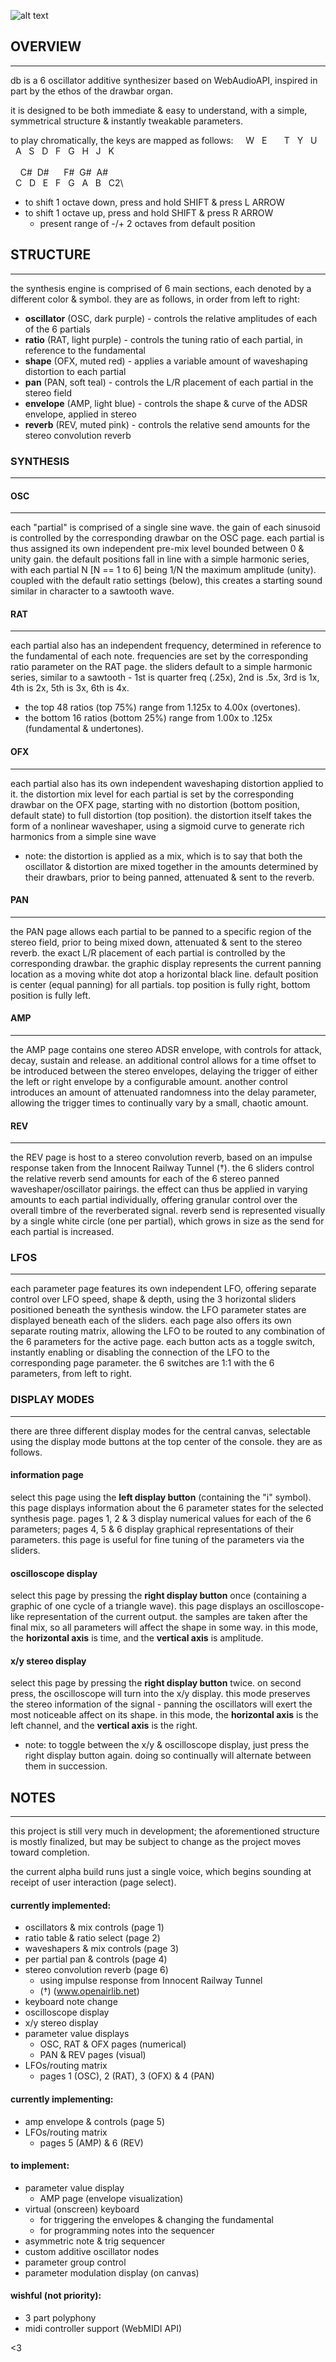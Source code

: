 ![alt text](https://storage.googleapis.com/www.rsyn.co/db/assets/comb.png)
## OVERVIEW
----------------------------------------------------------------
db is a 6 oscillator additive synthesizer based on WebAudioAPI,
inspired in part by the ethos of the drawbar organ.

it is designed to be both immediate & easy to understand,
with a simple, symmetrical structure & instantly tweakable parameters.

to play chromatically, the keys are mapped as follows:
    W   E       T   Y   U\
  A   S   D   F   G   H   J   K\
\
    C#  D#      F#  G#  A#\
  C   D   E   F   G   A   B   C2\

 * to shift 1 octave down, press and hold SHIFT & press L ARROW
 * to shift 1 octave up, press and hold SHIFT & press R ARROW
    * present range of -/+ 2 octaves from default position


## STRUCTURE
----------------------------------------------------------------
the synthesis engine is comprised of 6 main sections,
each denoted by a different color & symbol.
they are as follows, in order from left to right:

 * **oscillator** (OSC, dark purple) - controls the relative amplitudes of each of the 6 partials
 * **ratio**      (RAT, light purple) - controls the tuning ratio of each partial, in reference to the fundamental
 * **shape**      (OFX, muted red) - applies a variable amount of waveshaping distortion to each partial
 * **pan**        (PAN, soft teal) - controls the L/R placement of each partial in the stereo field
 * **envelope**   (AMP, light blue) - controls the shape & curve of the ADSR envelope, applied in stereo
 * **reverb**     (REV, muted pink) - controls the relative send amounts for the stereo convolution reverb

### SYNTHESIS
----------------------------------------------------------------

#### OSC
----------------------------------------------------
 each "partial" is comprised of a single sine wave.
 the gain of each sinusoid is controlled by the corresponding drawbar on the OSC page.
 each partial is thus assigned its own independent pre-mix level bounded between 0 & unity gain.
 the default positions fall in line with a simple harmonic series,
 with each partial N [N == 1 to 6] being 1/N the maximum amplitude (unity).
 coupled with the default ratio settings (below), this creates a starting sound
 similar in character to a sawtooth wave.

#### RAT
----------------------------------------------------
 each partial also has an independent frequency, determined in reference to the fundamental of each note.
 frequencies are set by the corresponding ratio parameter on the RAT page.
 the sliders default to a simple harmonic series, similar to a sawtooth -
 1st is quarter freq (.25x), 2nd is .5x, 3rd is 1x, 4th is 2x, 5th is 3x, 6th is 4x.
 * the top 48 ratios (top 75%) range from 1.125x to 4.00x (overtones).
 * the bottom 16 ratios (bottom 25%) range from 1.00x to .125x (fundamental & undertones).

#### OFX
----------------------------------------------------
 each partial also has its own independent waveshaping distortion applied to it.
 the distortion mix level for each partial is set by the corresponding drawbar on the OFX page, starting with no distortion (bottom position, default state) to full distortion (top position).
 the distortion itself takes the form of a nonlinear waveshaper, using a sigmoid curve to generate rich harmonics from a simple sine wave
  * note: the distortion is applied as a mix, which is to say that both the oscillator & distortion are mixed together in the amounts determined by their drawbars, prior to being panned, attenuated & sent to the reverb.

#### PAN
----------------------------------------------------
 the PAN page allows each partial to be panned to a specific region of the stereo field, prior to being mixed down, attenuated & sent to the stereo reverb.
 the exact L/R placement of each partial is controlled by the corresponding drawbar.
 the graphic display represents the current panning location as a moving white dot atop a horizontal black line.
 default position is center (equal panning) for all partials.
 top position is fully right, bottom position is fully left.

#### AMP
----------------------------------------------------
 the AMP page contains one stereo ADSR envelope, with controls for attack, decay, sustain and release.
 an additional control allows for a time offset to be introduced between the stereo envelopes, delaying the trigger of either the left or right envelope by a configurable amount.
 another control introduces an amount of attenuated randomness into the delay parameter, allowing the trigger times to continually vary by a small, chaotic amount.

#### REV
----------------------------------------------------
 the REV page is host to a stereo convolution reverb, based on an impulse response taken from the Innocent Railway Tunnel (†).
 the 6 sliders control the relative reverb send amounts for each of the 6 stereo panned waveshaper/oscillator pairings.
 the effect can thus be applied in varying amounts to each partial individually, offering granular control over the overall timbre of the reverberated signal.
 reverb send is represented visually by a single white circle (one per partial), which grows in size as the send for each partial is increased.

### LFOS
----------------------------------------------------------------
 each parameter page features its own independent LFO, offering
 separate control over LFO speed, shape & depth, using the 3 horizontal sliders positioned beneath the synthesis window.
 the LFO parameter states are displayed beneath each of the sliders. each page also offers its own separate routing matrix, allowing the LFO to be routed to any combination of the 6 parameters for the active page. each button acts as a toggle switch, instantly enabling or disabling the connection of the LFO to the corresponding page parameter. the 6 switches are 1:1 with the 6 parameters, from left to right.

### DISPLAY MODES
----------------------------------------------------------------
 there are three different display modes for the central canvas, selectable using the display mode buttons at the top center of the console. they are as follows.

#### information page
 select this page using the **left display button** (containing the "i" symbol). this page displays information about the 6 parameter states for the selected synthesis page. pages 1, 2 & 3 display numerical values for each of the 6 parameters; pages 4, 5 & 6 display graphical representations of their parameters. this page is useful for fine tuning of the parameters via the sliders.
#### oscilloscope display
 select this page by pressing the **right display button** once (containing a graphic of one cycle of a triangle wave). this page displays an oscilloscope-like representation of the current output. the samples are taken after the final mix, so all parameters will affect the shape in some way. in this mode, the **horizontal axis** is time, and the **vertical axis** is amplitude.
#### x/y stereo display
 select this page by pressing the **right display button** twice. on second press, the oscilloscope will turn into the x/y display. this mode preserves the stereo information of the signal - panning the oscillators will exert the most noticeable affect on its shape. in this mode, the **horizontal axis** is the left channel, and the **vertical axis** is the right.
 * note: to toggle between the x/y & oscilloscope display, just press the right display button again. doing so continually will alternate between them in succession.

## NOTES
----------------------------------------------------------------
this project is still very much in development; the aforementioned structure is mostly
finalized, but may be subject to change as the project moves toward completion.

the current alpha build runs just a single voice,
which begins sounding at receipt of user interaction (page select).

#### currently implemented:
  * oscillators & mix controls (page 1)
  * ratio table & ratio select (page 2)
  * waveshapers & mix controls (page 3)
  * per partial pan & controls (page 4)
  * stereo convolution reverb  (page 6)
    * using impulse response from Innocent Railway Tunnel
    * (†) (www.openairlib.net)
  * keyboard note change
  * oscilloscope display
  * x/y stereo display
  * parameter value displays
    * OSC, RAT & OFX pages (numerical)
    * PAN & REV pages (visual)
  * LFOs/routing matrix
    * pages 1 (OSC), 2 (RAT), 3 (OFX) & 4 (PAN)
#### currently implementing:
  * amp envelope & controls (page 5)
  * LFOs/routing matrix
    * pages 5 (AMP) & 6 (REV)
#### to implement:
  * parameter value display
    * AMP page (envelope visualization)
  * virtual (onscreen) keyboard
    * for triggering the envelopes & changing the fundamental
    * for programming notes into the sequencer
  * asymmetric note & trig sequencer
  * custom additive oscillator nodes
  * parameter group control
  * parameter modulation display (on canvas)
#### wishful (not priority):
  * 3 part polyphony
  * midi controller support (WebMIDI API)

<3
